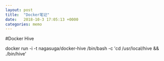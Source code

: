 ```yaml
---
layout: post
title:  "Docker笔记"
date:   2018-10-3 17:05:13 +0000
categories: memo
---
```


#Docker Hive

docker run -i -t nagasuga/docker-hive /bin/bash -c 'cd /usr/local/hive && ./bin/hive'